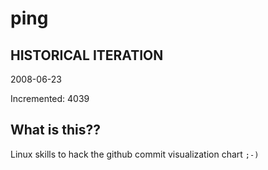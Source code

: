 # ping

## HISTORICAL ITERATION
2008-06-23

Incremented: 4039

## What is this?? 
Linux skills to hack the github commit visualization chart `;-)`

